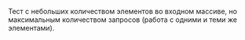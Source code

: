 Тест с небольших количеством элементов во входном массиве, но максимальным количеством запросов (работа с одними и теми же элементами).
